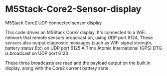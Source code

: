 # M5Stack-Core2-Sensor-display
M5Stack Core2 UDP connected sensor display

This code drives an M5Stack Core2 display.
It's connected to a WiFi network that remote sensors broadcast on, using UDP port 6124,
These sensors also output diagnostic messages (such as WiFi signal strength, battery status Etc) on UDP port 6125
A Time Atomic International (GPS) DTG is broadcast on UDP port 6123

These three broadcasts are read and the payload output on the built in display, along with the Core2 current battery state.

